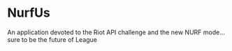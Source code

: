 # NurfUs
An application devoted to the Riot API challenge and the new NURF mode... sure to be the future of League
